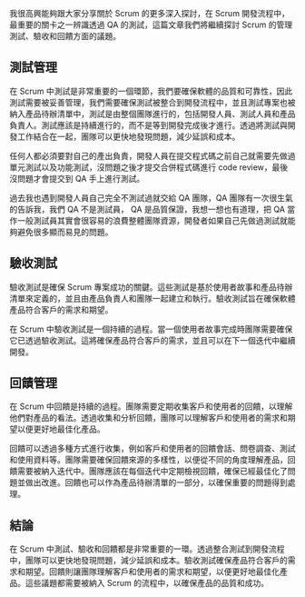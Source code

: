我很高興能夠跟大家分享關於 Scrum 的更多深入探討，在 Scrum 開發流程中，最重要的關卡之一辨識透過 QA 的測試，這篇文章我們將繼續探討 Scrum 的管理測試、驗收和回饋方面的議題。

## 測試管理

在 Scrum 中測試是非常重要的一個環節，我們要確保軟體的品質和可靠性，因此測試需要被妥善管理，我們需要確保測試被整合到開發流程中，並且測試專案也被納入產品待辦清單中，測試是由整個團隊進行的，包括開發人員、測試人員和產品負責人。測試應該是持續進行的，而不是等到開發完成後才進行。透過將測試與開發工作結合在一起，團隊可以更快地發現問題，減少延誤和成本。

任何人都必須要對自己的產出負責，開發人員在提交程式碼之前自己就需要先做過單元測試以及功能測試，沒問題之後才提交合併程式碼進行 code review，最後沒問題才會提交到 QA 手上進行測試。

過去我也遇到開發人員自己完全不測試過就交給 QA 團隊，QA 團隊有一次很生氣的告訴我，我們 QA 不是測試員， QA 是品質保證，我想一想也有道理，把 QA 當作一般測試員其實會很容易的浪費整體團隊資源，開發者如果自己先做過測試就能夠避免很多顯而易見的問題。

## 驗收測試

驗收測試是確保 Scrum 專案成功的關鍵。這些測試是基於使用者故事和產品待辦清單來定義的，並且由產品負責人和團隊一起建立和執行。驗收測試旨在確保軟體產品符合客戶的需求和期望。

在 Scrum 中驗收測試是一個持續的過程。當一個使用者故事完成時團隊需要確保它已透過驗收測試。這將確保產品符合客戶的需求，並且可以在下一個迭代中繼續開發。

## 回饋管理

在 Scrum 中回饋是持續的過程。團隊需要定期收集客戶和使用者的回饋，以理解他們對產品的看法。透過收集和分析回饋，團隊可以理解客戶和使用者的需求和期望以便更好地最佳化產品。

回饋可以透過多種方式進行收集，例如客戶和使用者的回饋會話、問卷調查、測試和使用資料等。團隊需要確保回饋來源的多樣性，以便從不同的角度理解產品，回饋需要被納入迭代中。團隊應該在每個迭代中定期檢視回饋，確保已經最佳化了問題並做出改進。回饋也可以作為產品待辦清單的一部分，以確保重要的問題得到處理。

## 結論

在 Scrum 中測試、驗收和回饋都是非常重要的一環。透過整合測試到開發流程中，團隊可以更快地發現問題，減少延誤和成本。驗收測試確保產品符合客戶的需求和期望。回饋則讓團隊理解客戶和使用者的需求和期望，以便更好地最佳化產品。這些議題都需要被納入 Scrum 的流程中，以確保產品的品質和成功。